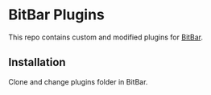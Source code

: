 # BitBar Plugins

This repo contains custom and modified plugins for [BitBar](https://getbitbar.com/).

## Installation

Clone and change plugins folder in BitBar.
